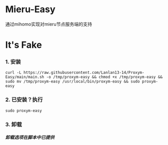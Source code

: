 # Mieru-Easy
通过mihomo实现对mieru节点服务端的支持
# It's Fake
### 1. 安装
```
curl -L https://raw.githubusercontent.com/Lanlan13-14/Proxym-Easy/main/main.sh -o /tmp/proxym-easy && chmod +x /tmp/proxym-easy && sudo mv /tmp/proxym-easy /usr/local/bin/proxym-easy && sudo proxym-easy
```
### 2. 已安装？执行
```
sudo proxym-easy
```
### 3. 卸载
##### 卸载选项在脚本中已提供